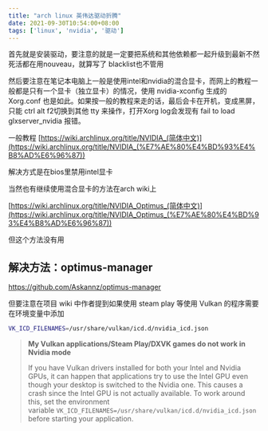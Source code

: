 ```yaml
---
title: "arch linux 英伟达驱动折腾"
date: 2021-09-30T10:54:00+08:00
tags: ['linux', 'nvidia', '驱动']
---
```


首先就是安装驱动，要注意的就是一定要把系统和其他依赖都一起升级到最新不然死活都在用nouveau，就算写了 blacklist也不管用

然后要注意在笔记本电脑上一般是使用intel和nvidia的混合显卡，而网上的教程一般都是只有一个显卡（独立显卡）的情况，使用 nvidia-xconfig 生成的 Xorg.conf 也是如此。如果按一般的教程来走的话，最后会卡在开机，变成黑屏，只能 ctrl alt f2切换到其他 tty 来操作，打开Xorg log会发现有 fail to load glxserver_nvidia 报错。

一般教程 [https://wiki.archlinux.org/title/NVIDIA_(简体中文)](https://wiki.archlinux.org/title/NVIDIA_(%E7%AE%80%E4%BD%93%E4%B8%AD%E6%96%87))

解决方式是在bios里禁用intel显卡

当然也有继续使用混合显卡的方法在arch wiki上

[https://wiki.archlinux.org/title/NVIDIA_Optimus_(简体中文)](https://wiki.archlinux.org/title/NVIDIA_Optimus_(%E7%AE%80%E4%BD%93%E4%B8%AD%E6%96%87))

但这个方法没有用

## 解决方法：optimus-manager

<https://github.com/Askannz/optimus-manager>

但要注意在项目 wiki 中作者提到如果使用 steam play 等使用 Vulkan 的程序需要在环境变量中添加

```bash
VK_ICD_FILENAMES=/usr/share/vulkan/icd.d/nvidia_icd.json
```

> **My Vulkan applications/Steam Play/DXVK games do not work in Nvidia mode**
>
> If you have Vulkan drivers installed for both your Intel and Nvidia GPUs, it can happen that applications try to use the Intel GPU even though your desktop is switched to the Nvidia one. This causes a crash since the Intel GPU is not actually available. To work around this, set the environment variable `VK_ICD_FILENAMES=/usr/share/vulkan/icd.d/nvidia_icd.json` before starting your application.


